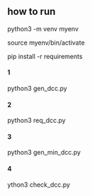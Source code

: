 ## how to run 

python3 -m venv myenv

source myenv/bin/activate

pip install -r requirements

#### 1 
python3 gen_dcc.py

#### 2
python3 req_dcc.py 

#### 3
python3 gen_min_dcc.py 

#### 4
ython3 check_dcc.py 

